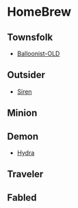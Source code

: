 # HomeBrew

## Townsfolk
- [Balloonist-OLD](https://github.com/yoyosource/BOTC-HomeBrew/tree/master/Townsfolk/Balloonist-OLD)

## Outsider
- [Siren](https://github.com/yoyosource/BOTC-HomeBrew/tree/master/Outsider/Siren)

## Minion

## Demon
- [Hydra](https://github.com/yoyosource/BOTC-HomeBrew/tree/master/Demon/Hydra)

## Traveler

## Fabled
